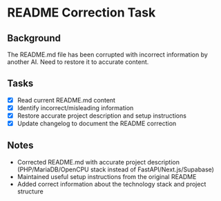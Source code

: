# README Correction Task

## Background
The README.md file has been corrupted with incorrect information by another AI. Need to restore it to accurate content.

## Tasks
- [x] Read current README.md content
- [x] Identify incorrect/misleading information
- [x] Restore accurate project description and setup instructions
- [x] Update changelog to document the README correction

## Notes
- Corrected README.md with accurate project description (PHP/MariaDB/OpenCPU stack instead of FastAPI/Next.js/Supabase)
- Maintained useful setup instructions from the original README
- Added correct information about the technology stack and project structure